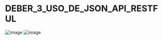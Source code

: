 # DEBER_3_USO_DE_JSON_API_RESTFUL

![image](https://github.com/kingoloza/DEBER_3_USO_DE_JSON_API_RESTFUL/assets/124217307/660f1b3e-f8f7-4421-9e88-7f44c433feaf)
![image](https://github.com/kingoloza/DEBER_3_USO_DE_JSON_API_RESTFUL/assets/124217307/2107df78-a64c-4461-bdfc-d661f5bae6c3)

